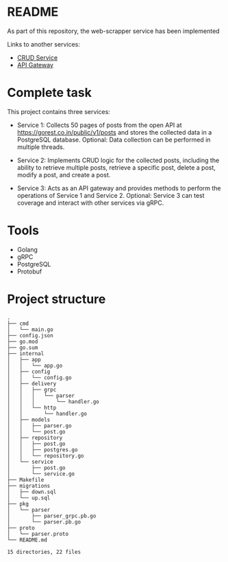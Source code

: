 # README

As part of this repository, the web-scrapper service has been implemented

Links to another services:
- [CRUD Service](https://www.github.com/acool-kaz/post-crud-service-server)
- [API Gateway](https://www.github.com/acool-kaz/api-gateway-service)


# Complete task

This project contains three services:

- Service 1: Collects 50 pages of posts from the open API at https://gorest.co.in/public/v1/posts and stores the collected data in a PostgreSQL database. Optional: Data collection can be performed in multiple threads.

- Service 2: Implements CRUD logic for the collected posts, including the ability to retrieve multiple posts, retrieve a specific post, delete a post, modify a post, and create a post.

- Service 3: Acts as an API gateway and provides methods to perform the operations of Service 1 and Service 2. Optional: Service 3 can test coverage and interact with other services via gRPC.

# Tools

- Golang
- gRPC
- PostgreSQL
- Protobuf


# Project structure

```code
.
├── cmd
│   └── main.go
├── config.json
├── go.mod
├── go.sum
├── internal
│   ├── app
│   │   └── app.go
│   ├── config
│   │   └── config.go
│   ├── delivery
│   │   ├── grpc
│   │   │   └── parser
│   │   │       └── handler.go
│   │   └── http
│   │       └── handler.go
│   ├── models
│   │   ├── parser.go
│   │   └── post.go
│   ├── repository
│   │   ├── post.go
│   │   ├── postgres.go
│   │   └── repository.go
│   └── service
│       ├── post.go
│       └── service.go
├── Makefile
├── migrations
│   ├── down.sql
│   └── up.sql
├── pkg
│   └── parser
│       ├── parser_grpc.pb.go
│       └── parser.pb.go
├── proto
│   └── parser.proto
└── README.md

15 directories, 22 files
```